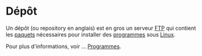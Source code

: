 # Dépôt

Un dépôt (ou repository en anglais) est en gros un serveur
[FTP](http://fr.wikipedia.org/wiki/Ftp) qui contient les
[paquets](Paquet "wikilink") nécessaires pour installer des
[programmes](Programmes "wikilink") sous [Linux](Linux "wikilink").

Pour plus d'informations, voir ... [Programmes](Programmes "wikilink").
